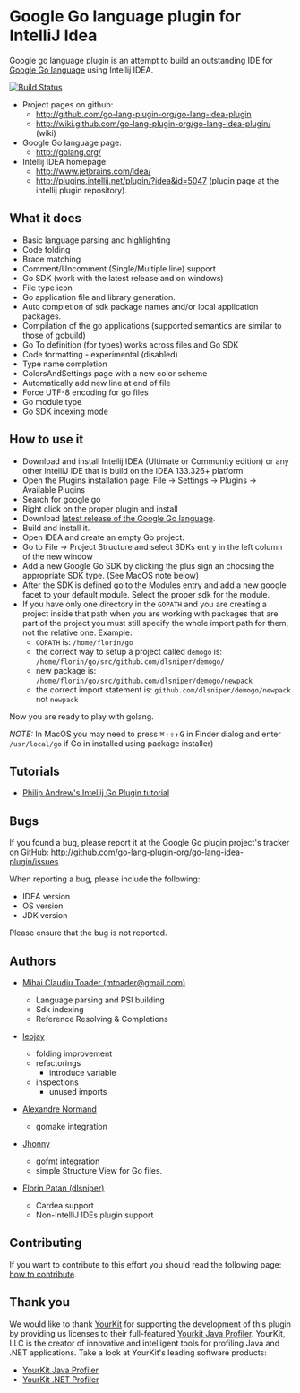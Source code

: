 # Google Go language plugin for IntelliJ Idea

Google go language plugin is an attempt to build an outstanding IDE for
[Google Go language](http://golang.org) using Intellij IDEA.

[![Build Status](https://travis-ci.org/go-lang-plugin-org/go-lang-idea-plugin.png?branch=master)](https://travis-ci.org/go-lang-plugin-org/go-lang-idea-plugin)

+ Project pages on github:
    + <http://github.com/go-lang-plugin-org/go-lang-idea-plugin>
    + <http://wiki.github.com/go-lang-plugin-org/go-lang-idea-plugin/> (wiki)
+ Google Go language page:
    + <http://golang.org/>
+ Intellij IDEA homepage:
    + <http://www.jetbrains.com/idea/>
    + <http://plugins.intellij.net/plugin/?idea&id=5047> (plugin page at the intellij plugin repository).

## What it does

* Basic language parsing and highlighting
* Code folding
* Brace matching
* Comment/Uncomment (Single/Multiple line) support
* Go SDK (work with the latest release and on windows)
* File type icon
* Go application file and library generation.
* Auto completion of sdk package names and/or local application packages.
* Compilation of the go applications (supported semantics are similar to those of gobuild)
* Go To definition (for types) works across files and Go SDK
* Code formatting - experimental (disabled)
* Type name completion
* ColorsAndSettings page with a new color scheme
* Automatically add new line at end of file
* Force UTF-8 encoding for go files
* Go module type
* Go SDK indexing mode

## How to use it

* Download and install Intellij IDEA (Ultimate or Community edition) or any other IntelliJ IDE
that is build on the IDEA 133.326+ platform
* Open the Plugins installation page: File -> Settings -> Plugins -> Available Plugins
* Search for google go
* Right click on the proper plugin and install
* Download [latest release of the Google Go language](http://golang.org/doc/install.html).
* Build and install it.
* Open IDEA and create an empty Go project.
* Go to File -> Project Structure and select SDKs entry in the left column of the new window
* Add a new Google Go SDK by clicking the plus sign an choosing the appropriate SDK type. (See MacOS note below)
* After the SDK is defined go to the Modules entry and add a new google facet to your default module.
Select the proper sdk for the module.
* If you have only one directory in the ``` GOPATH ``` and you are creating a project inside that path
when you are working with packages that are part of the project you must still specify the whole import
path for them, not the relative one. Example:
    - ``` GOPATH ``` is: ``` /home/florin/go ```
    - the correct way to setup a project called ``` demogo ``` is: ``` /home/florin/go/src/github.com/dlsniper/demogo/ ```
    - new package is: ``` /home/florin/go/src/github.com/dlsniper/demogo/newpack ```
    - the correct import statement is: ``` github.com/dlsniper/demogo/newpack ``` not ``` newpack ```


Now you are ready to play with golang.

_NOTE:_ In MacOS you may need to press <kbd>&#8984;</kbd>+<kbd>&#8679;</kbd>+<kbd>G</kbd> in Finder dialog and enter `/usr/local/go` if Go in installed 
using package installer)

## Tutorials

* [Philip Andrew's Intellij Go Plugin tutorial](http://webapp.org.ua/dev/intellij-idea-and-go-plugin/)

## Bugs

If you found a bug, please report it at the Google Go plugin project's tracker
on GitHub: <http://github.com/go-lang-plugin-org/go-lang-idea-plugin/issues>.

When reporting a bug, please include the following:
- IDEA version
- OS version
- JDK version

Please ensure that the bug is not reported.

## Authors

+ [Mihai Claudiu Toader (mtoader@gmail.com)](http://redeul.ro)
    + Language parsing and PSI building
    + Sdk indexing
    + Reference Resolving & Completions

+ [leojay](https://github.com/leojay)
    + folding improvement
    + refactorings
        + introduce variable
    + inspections
        + unused imports

+ [Alexandre Normand](https://github.com/alexandre-normand)
    + gomake integration

+ [Jhonny](https://github.com/khronnuz)
    +  gofmt integration
    +  simple Structure View for Go files.

+ [Florin Patan (dlsniper)](https://github.com/dlsniper)
    +  Cardea support
    +  Non-IntelliJ IDEs plugin support

## Contributing

If you want to contribute to this effort you should read the following page:
[how to contribute](https://github.com/go-lang-plugin-org/go-lang-idea-plugin/blob/master/contributing.md).

## Thank you

We would like to thank [YourKit](http://www.yourkit.com) for supporting the development
of this plugin by providing us licenses to their full-featured [Yourkit Java Profiler](http://www.yourkit.com/java/profiler/index.jsp).
YourKit, LLC is the creator of innovative and intelligent tools for profiling
Java and .NET applications. Take a look at YourKit's leading software products:

- [YourKit Java Profiler](http://www.yourkit.com/java/profiler/index.jsp)
- [YourKit .NET Profiler](http://www.yourkit.com/.net/profiler/index.jsp)
